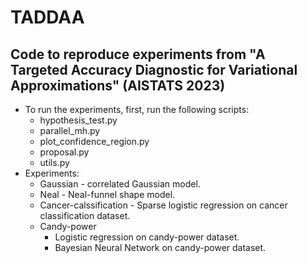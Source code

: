 # TADDAA
Code to reproduce experiments from "A Targeted Accuracy Diagnostic for Variational Approximations" (AISTATS 2023)<br>
---
- To run the experiments, first, run the following scripts:<br>
    - hypothesis_test.py<br>
    - parallel_mh.py<br>
    - plot_confidence_region.py<br>
    - proposal.py<br>
    - utils.py<br>
- Experiments:<br>
    - Gaussian - correlated Gaussian model.
    - Neal - Neal-funnel shape model.
    - Cancer-calssification - Sparse logistic regression on cancer classification dataset.
    - Candy-power 
        - Logistic regression on candy-power dataset.
        - Bayesian Neural Network on candy-power dataset.

